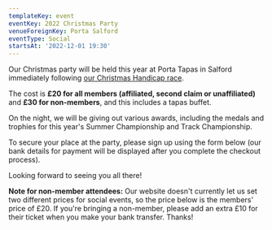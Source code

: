 ```yaml
---
templateKey: event
eventKey: 2022 Christmas Party
venueForeignKey: Porta Salford
eventType: Social
startsAt: '2022-12-01 19:30'
---
```

Our Christmas party will be held this year at Porta Tapas in Salford immediately following [our Christmas Handicap race](/events/2022-12-01-18-30-christmas-handicap/). 

The cost is **£20 for all members (affiliated, second claim or unaffiliated)** and **£30 for non-members**, and this includes a tapas buffet.

On the night, we will be giving out various awards, including the medals and trophies for this year's Summer Championship and Track Championship.

To secure your place at the party, please sign up using the form below (our bank details for payment will be displayed after you complete the checkout process). 

Looking forward to seeing you all there!

**Note for non-member attendees:** Our website doesn't currently let us set two different prices for social events, so the price below is the members' price of £20. If you're bringing a non-member, please add an extra £10 for their ticket when you make your bank transfer. Thanks!
